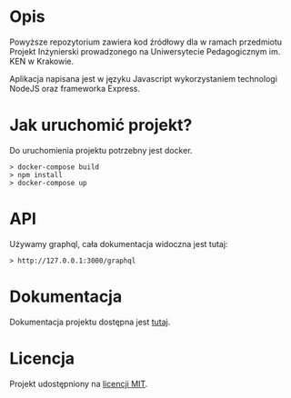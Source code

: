 

# Opis

Powyższe repozytorium zawiera kod źródłowy dla  w ramach przedmiotu Projekt Inżynierski prowadzonego na Uniwersytecie 
Pedagogicznym im. KEN w Krakowie. 

Aplikacja napisana jest w języku Javascript wykorzystaniem technologi NodeJS oraz frameworka Express.

# Jak uruchomić projekt?

Do uruchomienia projektu potrzebny jest docker.
    
    > docker-compose build
    > npm install
    > docker-compose up


# API

Używamy graphql, cała dokumentacja widoczna jest tutaj:

    > http://127.0.0.1:3000/graphql
    
# Dokumentacja

Dokumentacja projektu dostępna jest [tutaj](https://machina123.github.io/FieldGameRestApi).

# Licencja

Projekt udostępniony na [licencji MIT](./LICENSE).
